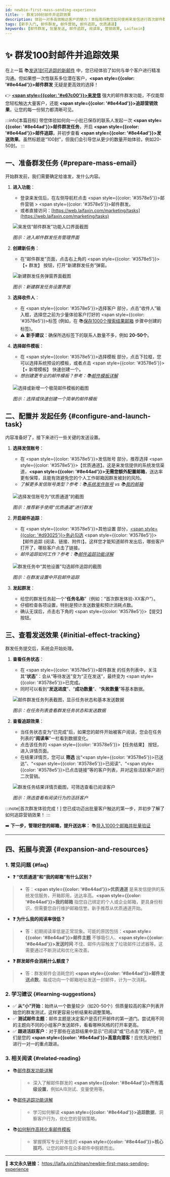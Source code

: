 ```yaml
---
id: newbie-first-mass-sending-experience
title: ✨ 群发100封邮件并追踪效果
description: 体验一对多高效触达客户的魅力！本指南将教您如何使用来发信进行首次邮件群发，并初步查看发送效果与客户追踪情况。
tags: [新手入门, 邮件群发, 邮件营销, 邮件追踪, 优质通道]
keywords: [邮件群发, 批量发送, 邮件追踪, 阅读率, 营销效果, Laifaxin]
---
```


# ✨ 群发100封邮件并追踪效果

在上一篇 📚[发送1封可追踪的新邮件](./newbie-first-trackable-email) 中，您已经体验了如何与单个客户进行精准沟通。但如果想一次性联系多位潜在客户，**<span style={{color: '#8e44ad'}}>邮件群发</span>** 无疑是更高效的选择！

👉 [**<span style={{color: '#e67c00'}}>来发信</span>**](https://laifaxin.com) 强大的邮件群发功能，不仅能帮您轻松触达大量客户，还能 **<span style={{color: '#8e44ad'}}>追踪营销效果</span>**，让您的每一份努力都清晰可见。

:::info[本篇目标]
带您体验如何向一小批已保存的联系人发起一次 **<span style={{color: '#8e44ad'}}>邮件群发任务</span>**，开启 **<span style={{color: '#8e44ad'}}>邮件追踪</span>**，并初步查看 **<span style={{color: '#8e44ad'}}>发送效果</span>**。虽然标题是“100封”，但我们会引导您从更少的数量开始体验，例如20-50封。
:::

## 一、准备群发任务 {#prepare-mass-email}

开始群发前，我们需要确定给谁发，发什么内容。

1.  **进入功能**：
    -   登录来发信后，在左侧导航栏点击 <span style={{color: '#3578e5'}}>邮件营销</span> > <span style={{color: '#3578e5'}}>邮件群发</span>。
    -   或者直接访问：[https://web.laifaxin.com/marketing/tasks](https://web.laifaxin.com/marketing/tasks)

    ![来发信“邮件群发”功能入口界面截图](https://cos.files.maozhishi.com/data/web/web-files/img/20240708215029.png)

    _图示：进入邮件群发任务管理界面_

2.  **创建新任务**：
    -   在“邮件群发”页面，点击右上角的 <span style={{color: '#3578e5'}}>【+ 群发】</span> 按钮，打开“新建群发任务”弹窗。

    ![新建群发任务弹窗界面截图](https://cos.files.maozhishi.com/data/web/web-files/img/20240709002423.png)

    _图示：新建群发任务设置界面_

3.  **选择收件人**：
    -   在 <span style={{color: '#3578e5'}}>选择客户</span> 部分，点击“收件人”输入框，选择您之前为少量体验客户打好的 <span style={{color: '#3578e5'}}>标签</span> (例如，在 📚[保存1000个搜索结果邮箱](./newbie-save-1000-emails) 步骤中创建的标签)。
    -   ⚠️ **新手建议**：确保所选标签下的联系人数量不多，例如 **20-50个**。

4.  **选择邮件模板**：
    -   在 <span style={{color: '#3578e5'}}>选择模板</span> 部分，点击下拉框，您可以选择系统预设的模板，或者点击 <span style={{color: '#3578e5'}}>【+ 新增模板】</span> 快速创建一个。
    -   *想创建更专业的邮件模板？参考：📚[邮件模板详解](./email-templates)*

    ![选择或新增一个极简邮件模板的截图](https://cos.files.maozhishi.com/data/web/web-files/img/20240709001455.png)

    _图示：选择或快速创建一个简单的邮件模板_

## 二、配置并 发起任务 {#configure-and-launch-task}

内容准备好了，接下来进行一些关键的发送设置。

1.  **选择发信账号**：
    -   在 <span style={{color: '#3578e5'}}>发信账号</span> 部分，推荐选择 <span style={{color: '#3578e5'}}>【优质通道】</span>。这是来发信提供的系统发信渠道，**<span style={{color: '#8e44ad'}}>无需您额外配置邮箱</span>**，送达率更有保障，且能有效避免您的个人工作邮箱因群发被封的风险。
    -   *了解更多发信账号类型？参考：📚[系统发件账号](./system-account) vs 📚[我的邮箱](./email-account)*

    ![选择发信账号为“优质通道”的截图](https://cos.files.maozhishi.com/data/web/web-files/img/20240709001136.png)

    _图示：推荐新手使用“优质通道”进行群发_

2.  **开启邮件追踪**：
    -   在 <span style={{color: '#3578e5'}}>其他设置</span> 部分，<u><span style={{color: '#d93025'}}>务必勾选</span></u> <span style={{color: '#3578e5'}}>【邮件追踪 (阅读、链接、附件)】</span>。这样您才能知道邮件发出后，哪些客户打开了，哪些客户点击了链接。
    -   *邮件追踪如何工作？参考：📚[邮件追踪功能详解](./email-tracking)*

    ![群发任务中“其他设置”勾选邮件追踪的截图](https://cos.files.maozhishi.com/data/web/web-files/img/20240709000351.png)

    _图示：在群发设置中开启邮件追踪_

3.  **发起群发**：
    -   给您的群发任务起一个“**任务名称**”（例如：“首次群发体验-XX客户”）。
    -   仔细检查各项设置，特别是预计发送数量和预计消耗点数。
    -   确认无误后，点击右下角的 <span style={{color: '#3578e5'}}>【提交】</span> 按钮。

## 三、查看发送效果 {#initial-effect-tracking}

群发任务提交后，系统会开始处理。

1.  **查看任务状态**：
    -   在 <span style={{color: '#3578e5'}}>邮件群发</span> 的任务列表中，关注其“**状态**”：会从“等待发送”变为“正在发送”，最终变为 <span style={{color: '#3578e5'}}>已完成</span>。
    -   同时可以看到“**发送进度**”、“**成功数量**”、“**失败数量**”等基本数据。

    ![邮件群发任务列表截图，显示任务状态和基本发送数据](https://cos.files.maozhishi.com/data/web/web-files/img/20240709003713.png)

    _图示：在任务列表查看群发任务状态和发送数据_

2.  **查看追踪效果**：
    -   当任务状态变为“已完成”后，如果您的邮件开始被客户阅读，您会在任务列表的“**阅读率**”一栏看到数据变化。
    -   点击该任务的 <span style={{color: '#3578e5'}}>【任务结果】</span> 按钮，进入详情页面。
    -   在结果详情页，您可以 **筛选** 出“<span style={{color: '#3578e5'}}>已送达</span>”、“<span style={{color: '#3578e5'}}>已阅读</span>”、“<span style={{color: '#3578e5'}}>已点击链接</span>”等的客户列表，并对这些活跃客户进行二次营销。

    ![群发任务结果详情页截图，可筛选查看已阅读客户](https://cos.files.maozhishi.com/data/web/web-files/img/20240709004057.png)

    _图示：筛选查看有阅读行为的活跃客户_

:::note[首次群发体验完成！]
您已成功迈出批量客户触达的第一步，并初步了解了如何追踪营销效果！
:::

➡️ **下一步，管理好您的邮箱，提升送达率：** 📚[导入1000个邮箱并批量验证](./newbie-import-verify-emails)

---

## 四、拓展与资源 {#expansion-and-resources}

### 1. 常见问题 {#faq}

- **❓ “优质通道”和“我的邮箱”有什么区别？**
> - 答：**<span style={{color: '#8e44ad'}}>优质通道</span>** 是来发信提供的系统发信服务，开箱即用，送达率高。**<span style={{color: '#8e44ad'}}>我的邮箱</span>** 指您自己绑定的个人或企业邮箱，更具身份标识，但需要您自行维护邮箱信誉。新手推荐从优质通道开始。

- **❓ 为什么我的阅读率很低？**
> - 答：初期阅读率低是正常现象。可能的原因包括：**<span style={{color: '#8e44ad'}}>邮件主题</span>** 不够吸引人、**<span style={{color: '#8e44ad'}}>发送时间</span>** 不佳、邮件内容触发了垃圾邮件过滤器等。这需要通过不断测试和优化来改善。

- **❓ 群发邮件会消耗什么额度？**
> - 答：群发邮件会消耗您的 **<span style={{color: '#8e44ad'}}>邮件发送点数</span>**。每成功向一个邮箱地址发送一封邮件，计为一次消耗。

### 2. 学习建议 {#learning-suggestions}

- ✅ **从“小”开始**：始终从一个数量较少（如20-50个）但质量较高的客户列表开始您的群发测试，这样更容易分析结果和调整策略。
- ✅ **测试邮件主题**：邮件主题是决定客户是否打开邮件的第一道门。尝试用不同的主题向不同的小组客户发送邮件，看看哪种风格的打开率更高。
- ✅ **跟进活跃客户**：对于那些在追踪结果中显示“已阅读”或“已点击”的客户，他们是您的 **<span style={{color: '#8e44ad'}}>高意向潜客</span>**！应优先对他们进行一对一的重点跟进。

### 3. 相关阅读 {#related-reading}

- 📚[邮件群发功能详解](./email-mass-sending)
  > - 深入了解邮件群发的 **<span style={{color: '#8e44ad'}}>所有高级设置</span>**，例如A/B测试、变量使用等。
- 📚[邮件追踪功能详解](./email-tracking)
  > - 学习如何解读 **<span style={{color: '#8e44ad'}}>追踪数据</span>**，洞察客户行为，优化您的营销策略。
- 📚[如何制作高转化率邮件模板](./email-templates)
  > - 掌握撰写专业开发信的 **<span style={{color: '#8e44ad'}}>核心技巧</span>**，让您的邮件在众多邮件中脱颖而出。

---

🔗 **本文永久链接：** https://laifa.xin/zhinan/newbie-first-mass-sending-experience
